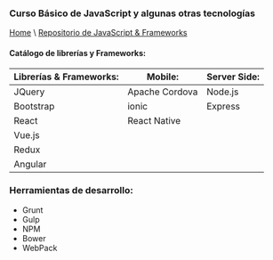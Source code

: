 
### Curso Básico de JavaScript y algunas otras tecnologías

[Home](https://profesantiago.github.io) \ [Repositorio de JavaScript & Frameworks](https://github.com/ProfeSantiago/JavaScript)

#### Catálogo de librerías y Frameworks:

| Librerías & Frameworks: | Mobile:                 | Server Side:            |
| ----------------------- | ----------------------- | ----------------------- |
| JQuery                  | Apache Cordova          | Node.js                 |
| Bootstrap               | ionic                   | Express                 |
| React                   | React Native            |                         |
| Vue.js                  |                         |                         |
| Redux                   |                         |                         |
| Angular                 |                         |                         |


### Herramientas de desarrollo:
* Grunt
* Gulp
* NPM
* Bower
* WebPack
